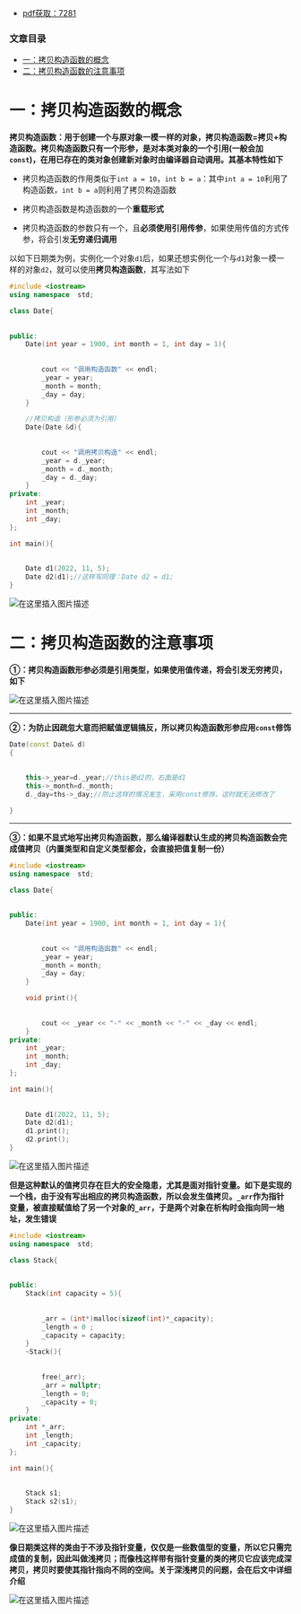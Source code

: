  

- [pdf获取：7281](https://url18.ctfile.com/f/22722418-803656481-b71b2c)

### 文章目录

- [一：拷贝构造函数的概念](#_7)
- [二：拷贝构造函数的注意事项](#_56)

# 一：拷贝构造函数的概念

**拷贝构造函数：用于创建一个与原对象一模一样的对象，拷贝构造函数=拷贝+构造函数。拷贝构造函数只有一个形参，是对本类对象的一个引用\(一般会加`const`\)，在用已存在的类对象创建新对象时由编译器自动调用。其基本特性如下**

- 拷贝构造函数的作用类似于`int a = 10`，`int b = a`：其中`int a = 10`利用了构造函数，`int b = a`则利用了拷贝构造函数

- 拷贝构造函数是构造函数的一个**重载形式**

- 拷贝构造函数的参数只有一个，且**必须使用引用传参**，如果使用传值的方式传参，将会引发**无穷递归调用**

以如下日期类为例，实例化一个对象`d1`后，如果还想实例化一个与`d1`对象一模一样的对象`d2`，就可以使用**拷贝构造函数**，其写法如下

```cpp
#include <iostream>
using namespace  std;

class Date{
            
            
public:
    Date(int year = 1900, int month = 1, int day = 1){
            
            
        cout << "调用构造函数" << endl;
        _year = year;
        _month = month;
        _day = day;
    }

    //拷贝构造（形参必须为引用）
    Date(Date &d){
            
            
        cout << "调用拷贝构造" << endl;
        _year = d._year;
        _month = d._month;
        _day = d._day;
    }
private:
    int _year;
    int _month;
    int _day;
};

int main(){
            
            
    Date d1(2022, 11, 5);
    Date d2(d1);//这样写同理：Date d2 = d1;
}
```

![在这里插入图片描述](https://ziquyun.com/main/csdn/img?url=https%3A%2F%2Fimg-blog.csdnimg.cn%2Fd7240a587ec940ba926221d4cf6149a7.png&rfUrl=https%3A%2F%2Fzhangxing-tech.blog.csdn.net%2Farticle%2Fdetails%2F113898362)

# 二：拷贝构造函数的注意事项

**①：拷贝构造函数形参必须是引用类型，如果使用值传递，将会引发无穷拷贝，如下**

![在这里插入图片描述](https://ziquyun.com/main/csdn/img?url=https%3A%2F%2Fimg-blog.csdnimg.cn%2F20210221205401122.jpg%3Fx-oss-process%3Dimage%2Fwatermark%2Ctype_ZmFuZ3poZW5naGVpdGk%2Cshadow_10%2Ctext_aHR0cHM6Ly9ibG9nLmNzZG4ubmV0L3FxXzM5MTgzMDM0%2Csize_16%2Ccolor_FFFFFF%2Ct_70&rfUrl=https%3A%2F%2Fzhangxing-tech.blog.csdn.net%2Farticle%2Fdetails%2F113898362)

---

**②：为防止因疏忽大意而把赋值逻辑搞反，所以拷贝构造函数形参应用`const`修饰**

```cpp
Date(const Date& d)
{
            
            
	this->_year=d._year;//this是d2的，右面是d1
	this->_month=d._month;
	d._day=ths->_day;//防止这样的情况发生，采用const修饰，这时就无法修改了

}
```

---

**③：如果不显式地写出拷贝构造函数，那么编译器默认生成的拷贝构造函数会完成值拷贝（内置类型和自定义类型都会，会直接把值复制一份）**

```cpp
#include <iostream>
using namespace  std;

class Date{
            
            
public:
    Date(int year = 1900, int month = 1, int day = 1){
            
            
        cout << "调用构造函数" << endl;
        _year = year;
        _month = month;
        _day = day;
    }

    void print(){
            
            
        cout << _year << "-" << _month << "-" << _day << endl;
    }
private:
    int _year;
    int _month;
    int _day;
};

int main(){
            
            
    Date d1(2022, 11, 5);
    Date d2(d1);
    d1.print();
    d2.print();
}
```

![在这里插入图片描述](https://ziquyun.com/main/csdn/img?url=https%3A%2F%2Fimg-blog.csdnimg.cn%2F7badf38dc8b944b6af5690e1d0e08f89.png&rfUrl=https%3A%2F%2Fzhangxing-tech.blog.csdn.net%2Farticle%2Fdetails%2F113898362)

**但是这种默认的值拷贝存在巨大的安全隐患，尤其是面对指针变量。如下是实现的一个栈，由于没有写出相应的拷贝构造函数，所以会发生值拷贝。`_arr`作为指针变量，被直接赋值给了另一个对象的`_arr`，于是两个对象在析构时会指向同一地址，发生错误**

```cpp
#include <iostream>
using namespace  std;

class Stack{
            
            
public:
    Stack(int capacity = 5){
            
            
        _arr = (int*)malloc(sizeof(int)*_capacity);
        _length = 0 ;
        _capacity = capacity;
    }
    ~Stack(){
            
            
        free(_arr);
        _arr = nullptr;
        _length = 0;
        _capacity = 0;
    }
private:
    int *_arr;
    int _length;
    int _capacity;
};

int main(){
            
            
    Stack s1;
    Stack s2(s1);
}
```

![在这里插入图片描述](https://ziquyun.com/main/csdn/img?url=https%3A%2F%2Fimg-blog.csdnimg.cn%2Fe79793b3621e4534a5d25e09e438a186.png&rfUrl=https%3A%2F%2Fzhangxing-tech.blog.csdn.net%2Farticle%2Fdetails%2F113898362)

**像日期类这样的类由于不涉及指针变量，仅仅是一些数值型的变量，所以它只需完成值的复制，因此叫做浅拷贝；而像栈这样带有指针变量的类的拷贝它应该完成深拷贝，拷贝时要使其指针指向不同的空间。关于深浅拷贝的问题，会在后文中详细介绍**

![在这里插入图片描述](https://ziquyun.com/main/csdn/img?url=https%3A%2F%2Fimg-blog.csdnimg.cn%2F20210221213501867.png%3Fx-oss-process%3Dimage%2Fwatermark%2Ctype_ZmFuZ3poZW5naGVpdGk%2Cshadow_10%2Ctext_aHR0cHM6Ly9ibG9nLmNzZG4ubmV0L3FxXzM5MTgzMDM0%2Csize_16%2Ccolor_FFFFFF%2Ct_70&rfUrl=https%3A%2F%2Fzhangxing-tech.blog.csdn.net%2Farticle%2Fdetails%2F113898362)
